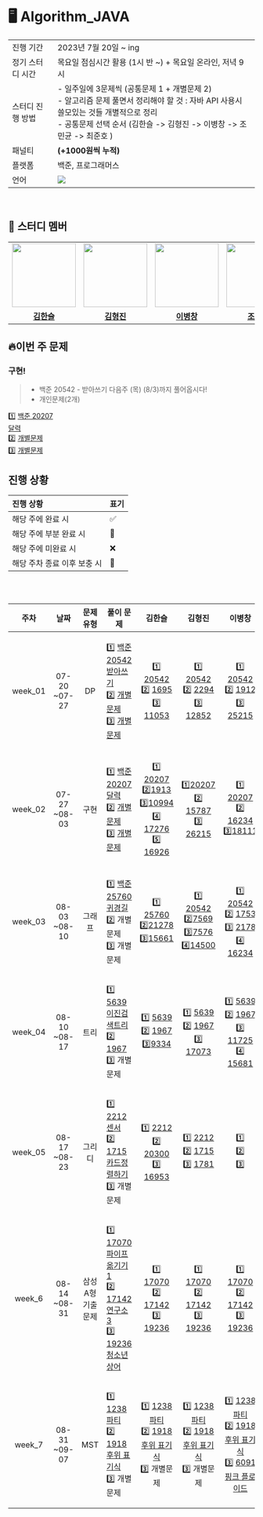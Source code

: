 # 🖥 Algorithm_JAVA

<table>
  <tr>
    <td>진행 기간</td>
    <td>2023년 7월 20일 ~ ing </td>
  </tr>
  <tr>
    <td>정기 스터디 시간</td>
    <td>목요일 점심시간 활용 (1시 반 ~) + 목요일 온라인, 저녁 9시</td>
</tr>
  <tr>
    <td>스터디 진행 방법</td>
    <td>
    - 일주일에 3문제씩 (공통문제 1  + 개별문제 2) <br>
    - 알고리즘 문제 풀면서 정리해야 할 것 : 자바 API 사용시 쓸모있는 것들 개별적으로 정리<br>
    - 공통문제 선택 순서 (김한슬 -> 김형진 -> 이병창 -> 조민균 -> 최준호 )<br>
    </td>
  </tr>
 <tr>
   <td>패널티</td> 
   <td><b>(+1000원씩 누적)</b></td>
 </tr>
  <tr>
    <td>플랫폼</td>
    <td>백준, 프로그래머스</td>
  </tr>
  <tr>
    <td>언어</td>
    <td><img src="https://img.shields.io/badge/Java-007396.svg?&style=for-the-badge&logo=Java&logoColor=white">
    </td>
  </tr>
</table>

<br/>

## 🤖 스터디 멤버
<table>
 <tr>
    <td align="center"><a href="https://github.com/slcloe"><img src="https://avatars.githubusercontent.com/u/67732600?v=4" width="130px;" alt=""></a></td>
    <td align="center"><a href="https://github.com/HyeongjinKim98"><img src="https://avatars.githubusercontent.com/u/79950123?v=4" width="130px;" alt=""></a></td>
    <td align="center"><a href="https://github.com/dig04214"><img src="https://avatars.githubusercontent.com/u/81416039?v=4" width="130px;" alt=""></a></td>
    <td align="center"><a href="https://github.com/jmg9776"><img src="https://avatars.githubusercontent.com/u/82408159?v=4" width="130px;" alt=""></a></td>
    <td align="center"><a href="https://github.com/junoade"><img src="https://avatars.githubusercontent.com/u/54317409?v=4" width="130px;" alt=""></a></td>
  </tr>
  <tr>
    <td align="center"><a href="https://github.com/slcloe"><b>김한슬</b></a></td>
    <td align="center"><a href="https://github.com/HyeongjinKim98"><b>김형진</b></a></td>
    <td align="center"><a href="https://github.com/dig04214"><b>이병창</b></a></td>
    <td align="center"><a href="https://github.com/jmg9776"><b>조민균</b></a></td>
    <td align="center"><a href="https://github.com/junoade"><b>최준호</b></a></td>
  </tr>
</table>

## 🔥이번 주 문제

### 구현!
> - 백준 20542 - 받아쓰기 다음주 (목) (8/3)까지 풀어옵시다!
> - 개인문제(2개)
  
1️⃣ [백준 20207<br>달력](https://www.acmicpc.net/problem/20207)<br>
2️⃣ [개별문제](링크) <br>
3️⃣ [개별문제](링크) 



## 진행 상황

| 진행 상황            | 표기  |
|:-----------------|:----|
| 해당 주에 완료 시       | ✅   |
| 해당 주에 부분 완료 시    | 🔢  |
| 해당 주에 미완료 시      | ❌   |
| 해당 주차 종료 이후 보충 시 | 🔺  |

<br/>

<br>

|   주차    |      날짜       | 문제 유형 | 풀이 문제 |김한슬 | 김형진 | 이병창 |                                                                             조민균                                                                             | 최준호 |
|:-------:|:-------------:|:-------:|:-------:|:-------:|:---------:|:--------:|:-----------------------------------------------------------------------------------------------------------------------------------------------------------:|:---:|
| week_01 |07-20<br>~07-27| DP  | <p align=left> 1️⃣ [백준 20542<br>받아쓰기](https://www.acmicpc.net/problem/20542) <br> 2️⃣ [개별문제](링크) <br> 3️⃣ [개별문제](링크)   </p> | 1️⃣ [20542](https://www.acmicpc.net/problem/20542) <br/> 2️⃣ [1695](https://www.acmicpc.net/problem/1695) <br/> 3️⃣ [11053](https://www.acmicpc.net/problem/11053) | 1️⃣ [20542](https://www.acmicpc.net/problem/20542) <br/> 2️⃣ [2294](https://www.acmicpc.net/problem/2294) <br/> 3️⃣ [12852](https://www.acmicpc.net/problem/12852)|1️⃣ [20542](https://www.acmicpc.net/problem/20542) <br> 2️⃣ [1912](https://www.acmicpc.net/problem/1912) <br> 3️⃣ [25215](https://www.acmicpc.net/problem/25215) |1️⃣ [20542](https://www.acmicpc.net/problem/20542) <br> 2️⃣ [6571](https://www.acmicpc.net/problem/6571) <br> 3️⃣ [110523](https://www.acmicpc.net/problem/11053) | 1️⃣[20542](https://www.acmicpc.net/problem/20542) <br> 2️⃣[11726](https://www.acmicpc.net/problem/11726) <br> 3️⃣ [PRG_42898](https://school.programmers.co.kr/learn/courses/30/lessons/42898)      |
| week_02 |07-27<br>~08-03| 구현 | <p align=left> 1️⃣ [백준 20207<br>달력](https://www.acmicpc.net/problem/20207) <br> 2️⃣ [개별문제](링크) <br> 3️⃣ [개별문제](링크)   </p> | 1️⃣ [20207](https://www.acmicpc.net/problem/20207)<br> 2️⃣[1913](https://www.acmicpc.net/problem/1913) <br> 3️⃣[10994](https://www.acmicpc.net/problem/10994) <br> 4️⃣ [17276](https://www.acmicpc.net/problem/17276)<br> 5️⃣ [16926](https://www.acmicpc.net/problem/16926)| 1️⃣[20207](https://www.acmicpc.net/problem/20207) <br/> 2️⃣ [15787](https://www.acmicpc.net/problem/15787)<br/> 3️⃣ [26215](https://www.acmicpc.net/problem/26215)|1️⃣ [20207](https://www.acmicpc.net/problem/20207)<br> 2️⃣ [16234](https://www.acmicpc.net/problem/16234)<br> 3️⃣[18111](https://www.acmicpc.net/problem/18111) |1️⃣ [2842](https://www.acmicpc.net/problem/2842) <br/> 2️⃣ [20207](https://www.acmicpc.net/problem/20207)<br/> 3️⃣ [2615](https://www.acmicpc.net/problem/2615)<br> 4️⃣ [16236](https://www.acmicpc.net/problem/16236) <br> 5️⃣ [17143](https://www.acmicpc.net/problem/17143) | 1️⃣[20207](https://www.acmicpc.net/problem/20207) <br/> 2️⃣[13335](https://www.acmicpc.net/problem/13335) <br/> 3️⃣ [2615](https://www.acmicpc.net/problem/2615) |
| week_03 |08-03<br>~08-10| 그래프  | <p align=left> 1️⃣ [백준 25760<br>귀경길](https://www.acmicpc.net/problem/25760)  <br/> 2️⃣ 개별문제 <br/> 3️⃣ 개별문제 | 1️⃣ [25760](https://www.acmicpc.net/problem/25760)<br/>2️⃣[21278](https://www.acmicpc.net/problem/21278)<br/> 3️⃣[15661](https://www.acmicpc.net/problem/15661) | 1️⃣ [20542](https://www.acmicpc.net/problem/20542) <br/> 2️⃣[7569](https://www.acmicpc.net/problem/7569) <br/> 3️⃣[7576](https://www.acmicpc.net/problem/7576) <br/> 4️⃣[14500](https://www.acmicpc.net/problem/14500)| 1️⃣ [20542](https://www.acmicpc.net/problem/20542) <br/> 2️⃣ [1753](https://www.acmicpc.net/problem/1753) <br/> 3️⃣ [2178](https://www.acmicpc.net/problem/2178) <br/> 4️⃣ [16234](https://www.acmicpc.net/problem/16234) | 1️⃣ [20542](https://www.acmicpc.net/problem/20542) <br/> 2️⃣ [2606](https://www.acmicpc.net/problem/2606)  <br/> 3️⃣ [22856](https://www.acmicpc.net/problem/22856)| 1️⃣ [25760](https://www.acmicpc.net/problem/25760) <br/> 2️⃣  <br/> 3️⃣
| week_04 |08-10<br>~08-17| 트리  | <p align=left> 1️⃣ [5639<br>이진검색트리](https://www.acmicpc.net/problem/5639)  <br/> 2️⃣ [1967](https://www.acmicpc.net/problem/1967) <br/>3️⃣ 개별문제 | 1️⃣  [5639](https://www.acmicpc.net/problem/5639)<br/>2️⃣ [1967](https://www.acmicpc.net/problem/1967) <br/> 3️⃣[9334](https://www.acmicpc.net/problem/9334) | 1️⃣  [5639](https://www.acmicpc.net/problem/5639)<br/> 2️⃣ [1967](https://www.acmicpc.net/problem/1967)<br/> 3️⃣ [17073<br/>](https://www.acmicpc.net/problem/17073) | 1️⃣ [5639](https://www.acmicpc.net/problem/5639)  <br/> 2️⃣ [1967](https://www.acmicpc.net/problem/1967) <br/> 3️⃣ [11725](https://www.acmicpc.net/problem/11725) <br/> 4️⃣ [15681](https://www.acmicpc.net/problem/15681)| 1️⃣ <br/> 2️⃣ <br/> 3️⃣ <br/>| 1️⃣ <br/> 2️⃣  <br/> 3️⃣
| week_05 |08-17<br>~08-23| 그리디 | <p align=left> 1️⃣ [2212<br>센서](https://www.acmicpc.net/problem/5639)  <br/> 2️⃣ [1715<br>카드정렬하기](https://www.acmicpc.net/problem/1967) <br/>3️⃣ 개별문제  | 1️⃣ [2212](https://www.acmicpc.net/problem/5639)<br/> 2️⃣ [20300](https://www.acmicpc.net/problem/20300)<br/> 3️⃣ [16953](https://www.acmicpc.net/problem/16953) | 1️⃣ [2212](https://www.acmicpc.net/problem/2212)<br/> 2️⃣ [1715](https://www.acmicpc.net/problem/1715) <br/> 3️⃣ [1781](https://www.acmicpc.net/problem/1781) | 1️⃣ <br/> 2️⃣ <br/> 3️⃣ <br/>| 1️⃣ <br/> 2️⃣  <br/> 3️⃣| 1️⃣  <br/>2️⃣  <br/> 3️⃣  |
| week_6 |08-14<br>~08-31| 삼성A형기출문제 | <p align=left> 1️⃣ [17070<br>파이프옮기기1](https://www.acmicpc.net/problem/17070)  <br/> 2️⃣ [17142<br>연구소3](https://www.acmicpc.net/problem/17142) <br/>3️⃣ [19236<br>청소년상어](https://www.acmicpc.net/problem/19236)  | 1️⃣ [17070](https://www.acmicpc.net/problem/17070)  <br/> 2️⃣ [17142](https://www.acmicpc.net/problem/17142) <br/>3️⃣ [19236](https://www.acmicpc.net/problem/19236) | 1️⃣ [17070](https://www.acmicpc.net/problem/17070)  <br/> 2️⃣ [17142](https://www.acmicpc.net/problem/17142) <br/>3️⃣ [19236](https://www.acmicpc.net/problem/19236)  | 1️⃣ [17070](https://www.acmicpc.net/problem/17070)  <br/> 2️⃣ [17142](https://www.acmicpc.net/problem/17142) <br/>3️⃣ [19236](https://www.acmicpc.net/problem/19236)<br/>| 1️⃣ [17070](https://www.acmicpc.net/problem/17070)  <br/> 2️⃣ [17142](https://www.acmicpc.net/problem/17142) <br/>3️⃣ [19236](https://www.acmicpc.net/problem/19236)| 1️⃣ [17070](https://www.acmicpc.net/problem/17070)  <br/> 2️⃣ [17142](https://www.acmicpc.net/problem/17142) <br/>3️⃣ [19236](https://www.acmicpc.net/problem/19236)
| week_7 |08-31<br>~09-07| MST | <p align=left> 1️⃣ [1238<br/>파티](https://www.acmicpc.net/problem/1238) <br/> 2️⃣ [1918<br/>후위 표기식](https://www.acmicpc.net/problem/1918) <br/> 3️⃣ 개별문제 | 1️⃣ [1238<br/>파티](https://www.acmicpc.net/problem/1238) <br/> 2️⃣ [1918<br/>후위 표기식](https://www.acmicpc.net/problem/1918) <br/> 3️⃣ 개별문제 | 1️⃣ [1238<br/>파티](https://www.acmicpc.net/problem/1238) <br/> 2️⃣ [1918<br/>후위 표기식](https://www.acmicpc.net/problem/1918) <br/> 3️⃣ 개별문제 | 1️⃣ [1238<br/>파티](https://www.acmicpc.net/problem/1238) <br/> 2️⃣ [1918<br/>후위 표기식](https://www.acmicpc.net/problem/1918) <br/> 3️⃣ [6091<br/>핑크 플로이드](https://www.acmicpc.net/problem/6091) | 1️⃣ [1238<br/>파티](https://www.acmicpc.net/problem/1238) <br/> 2️⃣ [1918<br/>후위 표기식](https://www.acmicpc.net/problem/1918) <br/> 3️⃣ 개별문제 | 1️⃣ [1238<br/>파티](https://www.acmicpc.net/problem/1238) <br/> 2️⃣ [1918<br/>후위 표기식](https://www.acmicpc.net/problem/1918) <br/> 3️⃣ 개별문제 | 
